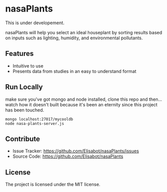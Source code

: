 nasaPlants
========
This is under developement.

nasaPlants will help you select an ideal houseplant by sorting results based on inputs such as lighting, humidity, and environmental pollutants.


Features
--------

- Intuitive to use
- Presents data from studies in an easy to understand format

Run Locally
------------
make sure you've got mongo and node installed, clone this repo and then... watch how it doesn't built because it's been an eternity since this project has been touched.

    mongo localhost:27017/mycooldb
    node nasa-plants-server.js


Contribute
----------

- Issue Tracker: https://github.com/Elisabot/nasaPlants/issues
- Source Code: https://github.com/Elisabot/nasaPlants


License
-------

The project is licensed under the MIT license.